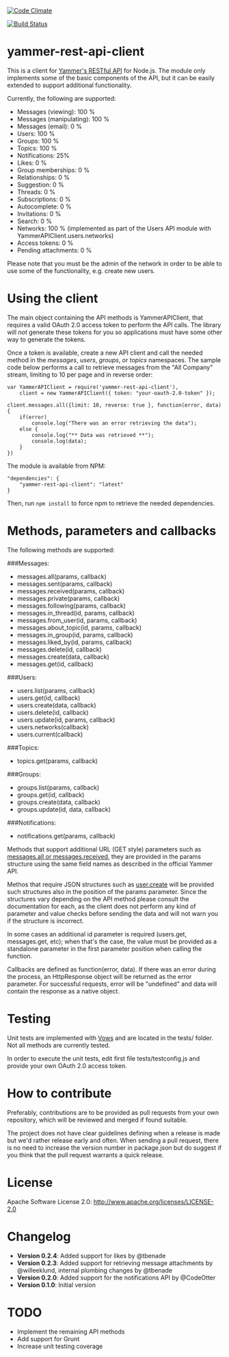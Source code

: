 [![Code Climate](https://codeclimate.com/github/oscarrenalias/yammer-rest-api-client-node.png)](https://codeclimate.com/github/oscarrenalias/yammer-rest-api-client-node)

[![Build Status](https://travis-ci.org/oscarrenalias/yammer-rest-api-client-node.png?branch=master)](https://travis-ci.org/oscarrenalias/yammer-rest-api-client-node)

yammer-rest-api-client
======================
This is a client for [Yammer's RESTful API](https://developer.yammer.com/api) for Node.js. The module only implements some of the basic components of the API, but it can be easily extended to support additional functionality.

Currently, the following are supported:

* Messages (viewing): 100 %
* Messages (manipulating): 100 %
* Messages (email): 0 %
* Users: 100 % 
* Groups: 100 %
* Topics: 100 %
* Notifications: 25%
* Likes: 0 %
* Group memberships: 0 %
* Relationships: 0 %
* Suggestion: 0 %
* Threads: 0 %
* Subscriptions: 0 %
* Autocomplete: 0 %
* Invitations: 0 %
* Search: 0 %
* Networks: 100 % (implemented as part of the Users API module with YammerAPIClient.users.networks)
* Access tokens: 0 %
* Pending attachments: 0 %

Please note that you must be the admin of the network in order to be able to use some of the functionality, e.g. create new users.

Using the client
================

The main object containing the API methods is YammerAPIClient, that requires a valid OAuth 2.0 access token to perform the API calls. The library will *not* generate these tokens for you so applications must have some other way to generate the tokens.

Once a token is available, create a new API client and call the needed method in the _messages_, _users_, _groups_, or _topics_ namespaces. The sample code below performs a call to retrieve messages from the "All Company" stream, limiting to 10 per page and in reverse order:

```
var YammerAPIClient = require('yammer-rest-api-client'),
	client = new YammerAPIClient({ token: "your-oauth-2.0-token" });

client.messages.all({limit: 10, reverse: true }, function(error, data) {
	if(error)
		console.log("There was an error retrieving the data");
	else {
		console.log("** Data was retrieved **");
		console.log(data);
	}
})
```

The module is available from NPM:

```
"dependencies": {
    "yammer-rest-api-client": "latest"
}
```

Then, run ```npm install``` to force npm to retrieve the needed dependencies.

Methods, parameters and callbacks
=================================

The following methods are supported:

###Messages:
* messages.all(params, callback)
* messages.sent(params, callback)
* messages.received(params, callback)
* messages.private(params, callback)
* messages.following(params, callback)
* messages.in_thread(id, params, callback)
* messages.from_user(id, params, callback)
* messages.about_topic(id, params, callback)
* messages.in_group(id, params, callback)
* messages.liked_by(id, params, callback)
* messages.delete(id, callback)
* messages.create(data, callback)
* messages.get(id, callback)

###Users:
* users.list(params, callback)
* users.get(id, callback)
* users.create(data, callback)
* users.delete(id, callback)
* users.update(id, params, callback)
* users.networks(callback)
* users.current(callback)

###Topics:
* topics.get(params, callback)

###Groups:
* groups.list(params, callback)
* groups.get(id, callback)
* groups.create(data, callback)
* groups.update(id, data, callback)

###Notifications:
* notifications.get(params, callback)

Methods that support additional URL (GET style) parameters such as [messages.all or messages.received](https://developer.yammer.com/api/#message-viewing), they are provided in the params structure using the same field names as described in the official Yammer API. 

Methos that require JSON structures such as [user.create](https://developer.yammer.com/api/#users) will be provided such structures also in the position of the params parameter. Since the structures vary depending on the API method please consult the documentation for each, as the client does not perform any kind of parameter and value checks before sending the data and will not warn you if the structure is incorrect.

In some cases an additional id parameter is required (users.get, messages.get, etc); when that's the case, the value must be provided as a standalone parameter in the first parameter position when calling the function.

Callbacks are defined as function(error, data). If there was an error during the process, an HttpResponse object will be returned as the error parameter. For successful requests, error will be "undefined" and data will contain the response as a native object.

Testing
=======
Unit tests are implemented with [Vows](http://vowsjs.org) and are located in the tests/ folder. Not all methods are currently tested.

In order to execute the unit tests, edit first file tests/testconfig.js and provide your own OAuth 2.0 access token.

How to contribute
=================
Preferably, contributions are to be provided as pull requests from your own repository, which will be reviewed and merged if found suitable.

The project does not have clear guidelines defining when a release is made but we'd rather release early and often. When sending a pull request, there is no need to increase the version number in package.json but do suggest if you think that the pull request warrants a quick release. 

License
========
Apache Software License 2.0: http://www.apache.org/licenses/LICENSE-2.0

Changelog
=========
* **Version 0.2.4**: Added support for likes by @tbenade
* **Version 0.2.3**: Added support for retrieving message attachments by @willeeklund, internal plumbing changes by @tbenade
* **Version 0.2.0**: Added support for the notifications API by @CodeOtter
* **Version 0.1.0**: Initial version

TODO
====
* Implement the remaining API methods
* Add support for Grunt
* Increase unit testing coverage
